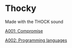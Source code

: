 # Thocky
Made with the THOCK sound



[A001: Compromise](a001.md)

[A002: Programming languages](a002.md)



